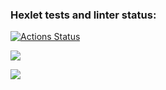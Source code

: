 ### Hexlet tests and linter status:
[![Actions Status](https://github.com/nightshiftmaster/frontend-project-lvl3/workflows/hexlet-check/badge.svg)](https://github.com/nightshiftmaster/frontend-project-lvl3/actions)

<a href="https://codeclimate.com/github/nightshiftmaster/frontend-project-lvl3/maintainability"><img src="https://api.codeclimate.com/v1/badges/c12dafc968bbf8bb019e/maintainability" /></a>

<a href="https://codeclimate.com/github/nightshiftmaster/frontend-project-lvl3/test_coverage"><img src="https://api.codeclimate.com/v1/badges/c12dafc968bbf8bb019e/test_coverage" /></a>